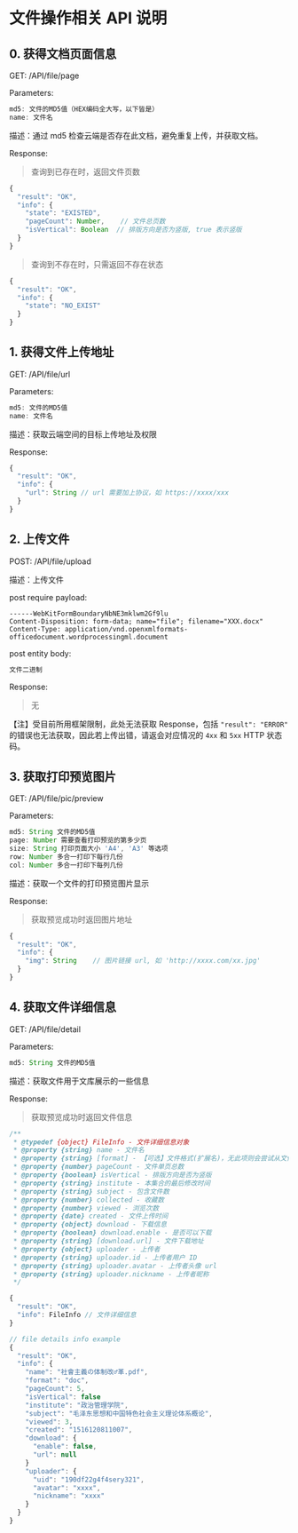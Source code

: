 # 文件操作相关 API 说明

## 0. 获得文档页面信息

GET:  /API/file/page

Parameters:

```js
md5: 文件的MD5值（HEX编码全大写，以下皆是）
name: 文件名
```

描述：通过 md5 检查云端是否存在此文档，避免重复上传，并获取文档。

Response:

> 查询到已存在时，返回文件页数

```js
{
  "result": "OK",
  "info": {
    "state": "EXISTED",
    "pageCount": Number,    // 文件总页数
    "isVertical": Boolean  // 排版方向是否为竖版, true 表示竖版
  }
}
```

> 查询到不存在时，只需返回不存在状态

```js
{
  "result": "OK",
  "info": {
    "state": "NO_EXIST"
  }
}
```

## 1. 获得文件上传地址

GET:  /API/file/url

Parameters:

```js
md5: 文件的MD5值
name: 文件名
```

描述：获取云端空间的目标上传地址及权限

Response:

```js
{
  "result": "OK",
  "info": {
    "url": String // url 需要加上协议，如 https://xxxx/xxx
  }
}
```

## 2. 上传文件

POST:  /API/file/upload

描述：上传文件

post require payload:

```http
------WebKitFormBoundaryNbNE3mklwm2Gf9lu
Content-Disposition: form-data; name="file"; filename="XXX.docx"
Content-Type: application/vnd.openxmlformats-officedocument.wordprocessingml.document
```

post entity body:

```js
文件二进制
```

Response:

> 无

【注】受目前所用框架限制，此处无法获取 Response，包括 `"result": "ERROR"` 的错误也无法获取，因此若上传出错，请返会对应情况的  `4xx` 和 `5xx` HTTP 状态码。


## 3. 获取打印预览图片

GET:  /API/file/pic/preview

Parameters:

```js
md5: String 文件的MD5值
page: Number 需要查看打印预览的第多少页
size: String 打印页面大小 'A4', 'A3' 等选项
row: Number 多合一打印下每行几份
col: Number 多合一打印下每列几份
```

描述：获取一个文件的打印预览图片显示

Response:

> 获取预览成功时返回图片地址

```js
{
  "result": "OK",
  "info": {
    "img": String    // 图片链接 url, 如 'http://xxxx.com/xx.jpg'
  }
}
```

## 4. 获取文件详细信息

GET:  /API/file/detail

Parameters:

```js
md5: String 文件的MD5值
```

描述：获取文件用于文库展示的一些信息

Response:

> 获取预览成功时返回文件信息

```js
/**
 * @typedef {object} FileInfo - 文件详细信息对象
 * @property {string} name - 文件名
 * @property {string} [format] - 【可选】文件格式(扩展名)，无此项则会尝试从文件名解析扩展名
 * @property {number} pageCount - 文件单页总数
 * @property {boolean} isVertical - 排版方向是否为竖版
 * @property {string} institute - 本集合的最后修改时间
 * @property {string} subject - 包含文件数
 * @property {number} collected - 收藏数
 * @property {number} viewed - 浏览次数
 * @property {date} created - 文件上传时间
 * @property {object} download - 下载信息
 * @property {boolean} download.enable - 是否可以下载
 * @property {string} [download.url] - 文件下载地址
 * @property {object} uploader - 上传者
 * @property {string} uploader.id - 上传者用户 ID
 * @property {string} uploader.avatar - 上传者头像 url
 * @property {string} uploader.nickname - 上传者昵称
 */
```

```js
{
  "result": "OK",
  "info": FileInfo // 文件详细信息
}
```

```js
// file details info example
{
  "result": "OK",
  "info": {
    "name": "社會主義の体制改♂革.pdf",
    "format": "doc",
    "pageCount": 5,
    "isVertical": false
    "institute": "政治管理学院",
    "subject": "毛泽东思想和中国特色社会主义理论体系概论",
    "viewed": 3,
    "created": "1516120811007",
    "download": {
      "enable": false,
      "url": null
    }
    "uploader": {
      "uid": "190df22g4f4sery321",
      "avatar": "xxxx",
      "nickname": "xxxx"
    }
  }
}
```

